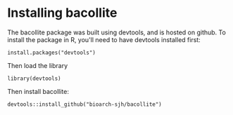 

# Installing bacollite

The bacollite package was built using devtools, and is hosted on github. To install the package in R, you'll need to have devtools installed first:

```
install.packages("devtools")
```


Then load the library

```
library(devtools)
```

Then install bacollite:

```
devtools::install_github("bioarch-sjh/bacollite")
```

